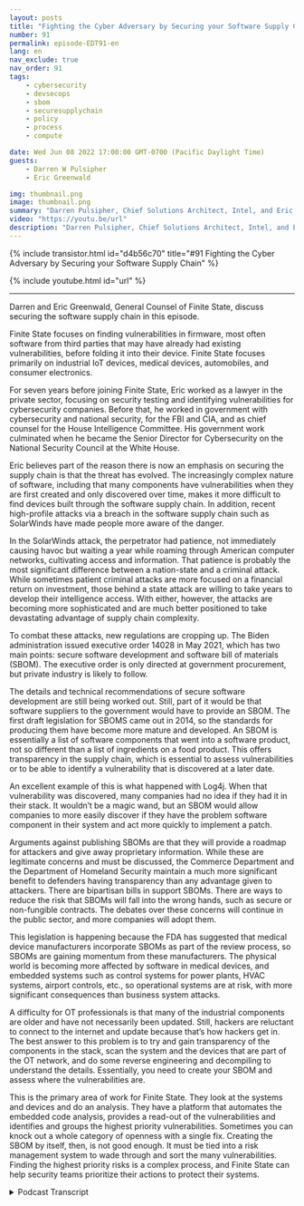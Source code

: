 ```yaml
---
layout: posts
title: "Fighting the Cyber Adversary by Securing your Software Supply Chain"
number: 91
permalink: episode-EDT91-en
lang: en
nav_exclude: true
nav_order: 91
tags:
    - cybersecurity
    - devsecops
    - sbom
    - securesupplychain
    - policy
    - process
    - compute

date: Wed Jun 08 2022 17:00:00 GMT-0700 (Pacific Daylight Time)
guests:
    - Darren W Pulsipher
    - Eric Greenwald

img: thumbnail.png
image: thumbnail.png
summary: "Darren Pulsipher, Chief Solutions Architect, Intel, and Eric Greenwald, General Counsel of Finite State, talk about securing the software supply chain."
video: "https://youtu.be/url"
description: "Darren Pulsipher, Chief Solutions Architect, Intel, and Eric Greenwald, General Counsel of Finite State, talk about securing the software supply chain."
---
```


<div>
{% include transistor.html id="d4b56c70" title="#91 Fighting the Cyber Adversary by Securing your Software Supply Chain" %}

{% include youtube.html id="url" %}
</div>

---

Darren and Eric Greenwald, General Counsel of Finite State, discuss securing the software supply chain in this episode.

Finite State focuses on finding vulnerabilities in firmware, most often software from third parties that may have already had existing vulnerabilities, before folding it into their device. Finite State focuses primarily on industrial IoT devices, medical devices, automobiles, and consumer electronics.

For seven years before joining Finite State, Eric worked as a lawyer in the private sector, focusing on security testing and identifying vulnerabilities for cybersecurity companies. Before that, he worked in government with cybersecurity and national security, for the FBI and CIA, and as chief counsel for the House Intelligence Committee. His government work culminated when he became the Senior Director for Cybersecurity on the National Security Council at the White House.

Eric believes part of the reason there is now an emphasis on securing the supply chain is that the threat has evolved. The increasingly complex nature of software, including that many components have vulnerabilities when they are first created and only discovered over time, makes it more difficult to find devices built through the software supply chain. In addition, recent high-profile attacks via a breach in the software supply chain such as SolarWinds have made people more aware of the danger.

In the SolarWinds attack, the perpetrator had patience, not immediately causing havoc but waiting a year while roaming through American computer networks, cultivating access and information. That patience is probably the most significant difference between a nation-state and a criminal attack. While sometimes patient criminal attacks are more focused on a financial return on investment, those behind a state attack are willing to take years to develop their intelligence access. With either, however, the attacks are becoming more sophisticated and are much better positioned to take devastating advantage of supply chain complexity.

To combat these attacks, new regulations are cropping up. The Biden administration issued executive order 14028 in May 2021, which has two main points: secure software development and software bill of materials (SBOM). The executive order is only directed at government procurement, but private industry is likely to follow.

The details and technical recommendations of secure software development are still being worked out. Still, part of it would be that software suppliers to the government would have to provide an SBOM. The first draft legislation for SBOMS came out in 2014, so the standards for producing them have become more mature and developed. An SBOM is essentially a list of software components that went into a software product, not so different than a list of ingredients on a food product. This offers transparency in the supply chain, which is essential to assess vulnerabilities or to be able to identify a vulnerability that is discovered at a later date.

An excellent example of this is what happened with Log4j. When that vulnerability was discovered, many companies had no idea if they had it in their stack. It wouldn’t be a magic wand, but an SBOM would allow companies to more easily discover if they have the problem software component in their system and act more quickly to implement a patch.

Arguments against publishing SBOMs are that they will provide a roadmap for attackers and give away proprietary information. While these are legitimate concerns and must be discussed, the Commerce Department and the Department of Homeland Security maintain a much more significant benefit to defenders having transparency than any advantage given to attackers. There are bipartisan bills in support SBOMs. There are ways to reduce the risk that SBOMs will fall into the wrong hands, such as secure or non-fungible contracts. The debates over these concerns will continue in the public sector, and more companies will adopt them.

This legislation is happening because the FDA has suggested that medical device manufacturers incorporate SBOMs as part of the review process, so SBOMs are gaining momentum from these manufacturers. The physical world is becoming more affected by software in medical devices, and embedded systems such as control systems for power plants, HVAC systems, airport controls, etc., so operational systems are at risk, with more significant consequences than business system attacks.

A difficulty for OT professionals is that many of the industrial components are older and have not necessarily been updated. Still, hackers are reluctant to connect to the internet and update because that’s how hackers get in. The best answer to this problem is to try and gain transparency of the components in the stack, scan the system and the devices that are part of the OT network, and do some reverse engineering and decompiling to understand the details. Essentially, you need to create your SBOM and assess where the vulnerabilities are.

This is the primary area of work for Finite State. They look at the systems and devices and do an analysis. They have a platform that automates the embedded code analysis, provides a read-out of the vulnerabilities and identifies and groups the highest priority vulnerabilities. Sometimes you can knock out a whole category of openness with a single fix. Creating the SBOM by itself, then, is not good enough. It must be tied into a risk management system to wade through and sort the many vulnerabilities. Finding the highest priority risks is a complex process, and Finite State can help security teams prioritize their actions to protect their systems. 



<details>
<summary> Podcast Transcript </summary>

<p></p>

</details>
